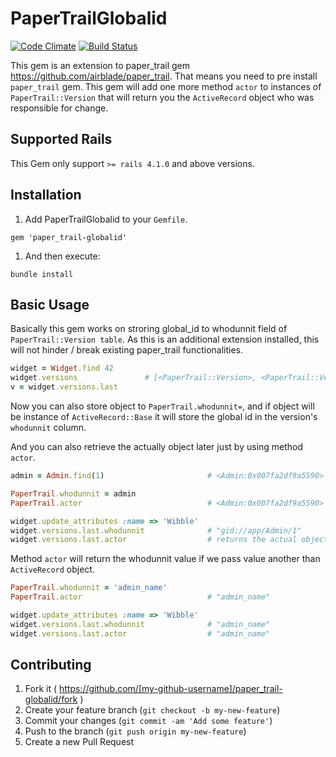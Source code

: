 # PaperTrailGlobalid
[![Code Climate](https://codeclimate.com/github/ankit1910/paper_trail-globalid/badges/gpa.svg)](https://codeclimate.com/github/ankit1910/paper_trail-globalid)
[![Build Status](https://travis-ci.org/ankit1910/paper_trail-globalid.png?branch=master)](https://travis-ci.org/ankit1910/paper_trail-globalid)

This gem is an extension to paper_trail gem https://github.com/airblade/paper_trail. That means you need to pre install `paper_trail` gem. This gem will add one more method `actor` to instances of `PaperTrail::Version` that will return you the `ActiveRecord` object who was responsible for change.


## Supported Rails

This Gem only support `>= rails 4.1.0` and above versions.

## Installation

1. Add PaperTrailGlobalid to your `Gemfile`.

  `gem 'paper_trail-globalid'`

1. And then execute:

  ```
  bundle install
  ```

## Basic Usage

Basically this gem works on stroring global_id to whodunnit field of `PaperTrail::Version table`. As this is an additional extension installed, this will not hinder / break existing paper_trail functionalities.

```ruby
widget = Widget.find 42
widget.versions               # [<PaperTrail::Version>, <PaperTrail::Version>, ...]
v = widget.versions.last
```
Now you can also store object to `PaperTrail.whodunnit=`, and if object will be instance of `ActiveRecord::Base` it will store the global id in the version's `whodunnit` column.

And you can also retrieve the actually object later just by using method `actor`.

```ruby
admin = Admin.find(1)                       # <Admin:0x007fa2df9a5590>

PaperTrail.whodunnit = admin
PaperTrail.actor                            # <Admin:0x007fa2df9a5590> actual object

widget.update_attributes :name => 'Wibble'
widget.versions.last.whodunnit              # "gid://app/Admin/1"
widget.versions.last.actor                  # returns the actual object
```

Method `actor` will return the whodunnit value if we pass value another than `ActiveRecord` object.

```ruby
PaperTrail.whodunnit = 'admin_name'
PaperTrail.actor                            # "admin_name"

widget.update_attributes :name => 'Wibble'
widget.versions.last.whodunnit              # "admin_name"
widget.versions.last.actor                  # "admin_name"
```

## Contributing

1. Fork it ( https://github.com/[my-github-username]/paper_trail-globalid/fork )
2. Create your feature branch (`git checkout -b my-new-feature`)
3. Commit your changes (`git commit -am 'Add some feature'`)
4. Push to the branch (`git push origin my-new-feature`)
5. Create a new Pull Request
